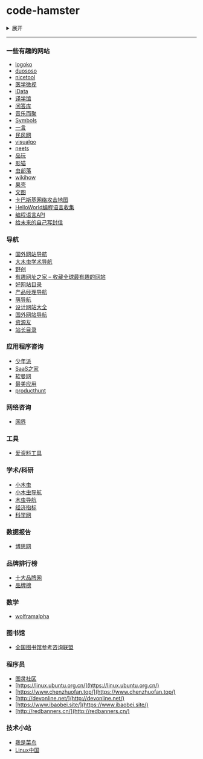 # code-hamster
<details>
  <summary>展开</summary>
  <pre><code>
    仓库
  </code></pre>
</details>

---

### 一些有趣的网站
- [logoko](https://www.logoko.com.cn/)
- [duososo](http://www.duososo.com/)
- [nicetool](http://www.nicetool.net/)
- [医学微视](https://www.mvyxws.com/)
- [iData](https://www.cn-ki.net/)
- [译学馆](https://www.yxgapp.com/)
- [问答库](https://www.asklib.com/)
- [音乐而聚](https://www.music2gather.com/)
- [Symbols](https://fsymbols.com/)
- [一言](https://hitokoto.cn/)
- [民风网](http://www.minfengw.com/)
- [visualgo](https://visualgo.net/zh)
- [neets](http://neets.cc/)
- [品玩](https://www.pingwest.com/)
- [影猫](http://www.mvcat.com/)
- [虫部落](https://chongbuluo.com/)
- [wikihow](https://zh.wikihow.com/)
- [果壳](https://www.guokr.com/)
- [文图](https://www.wentu.io/)
- [卡巴斯基网络攻击地图](https://cybermap.kaspersky.com/)
- [HelloWorld编程语言收集](https://netsmell.com/apps/helloworldcollection/)
- [编程语言API](https://overapi.com/)
- [给未来的自己写封信](https://www.futureme.org/)

### 导航
- [国外网站导航](https://www.egouz.com/)
- [大木虫学术导航](http://www.4243.net/)
- [野创](http://www.yechuang.net/)
- [有趣网址之家 – 收藏全球最有趣的网站](https://youquhome.com/)
- [好网站目录](http://www.huachawu.com/)
- [产品经理导航](http://www.pm265.com/)
- [萌导航](https://www.moe123.net/)
- [设计网站大全](http://www.vipsheji.cn/)
- [国外网站导航](http://www.yoyone.com/)
- [资源友](http://www.ziyuanyou.com/)
- [站长目录](http://www.54admin.net/)

### 应用程序咨询
- [少年派](https://sspai.com/)
- [SaaS之家](http://www.saaszhijia.com/)
- [软曼网](https://www.ruanman.com/)
- [最美应用](http://zuimeia.com/)
- [producthunt](https://www.producthunt.com/)

### 网络咨询
- [网界](http://www.cnw.com.cn/)

### 工具
- [爱资料工具](https://www.toolnb.com/)

### 学术/科研
- [小木虫](https://xmuchong.com/)
- [小木虫导航](https://xmuchong.com/page-sitemap/)
- [木虫导航](http://hao.muchong.com/)
- [经济指标](https://zh.tradingeconomics.com/)
- [科学网](http://news.sciencenet.cn/)

### 数据报告
- [博思网](http://www.bosidata.com/)

### 品牌排行榜
- [十大品牌网](https://www.china-10.com/)
- [品牌榜](https://www.maigoo.com/)

### 数学
- [wolframalpha](https://www.wolframalpha.com/)

### 图书馆
- [全国图书馆参考咨询联盟](http://www.ucdrs.superlib.net/)

### 程序员
- [图灵社区](https://www.ituring.com.cn/)
- [https://linux.ubuntu.org.cn/](https://linux.ubuntu.org.cn/)
- [https://www.chenzhuofan.top/](https://www.chenzhuofan.top/)
- [http://devonline.net/](http://devonline.net/)
- [https://www.ibaobei.site/](https://www.ibaobei.site/)
- [http://redbanners.cn/](http://redbanners.cn/)

### 技术小站
- [我是菜鸟](https://imcn.me/)
- [Linux中国](https://linux.cn/)
